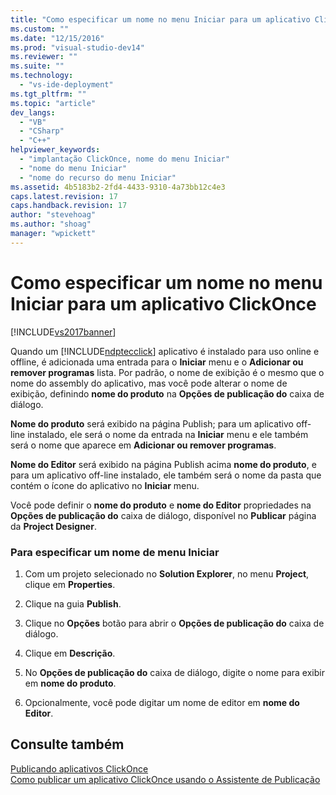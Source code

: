```yaml
---
title: "Como especificar um nome no menu Iniciar para um aplicativo ClickOnce | Microsoft Docs"
ms.custom: ""
ms.date: "12/15/2016"
ms.prod: "visual-studio-dev14"
ms.reviewer: ""
ms.suite: ""
ms.technology: 
  - "vs-ide-deployment"
ms.tgt_pltfrm: ""
ms.topic: "article"
dev_langs: 
  - "VB"
  - "CSharp"
  - "C++"
helpviewer_keywords: 
  - "implantação ClickOnce, nome do menu Iniciar"
  - "nome do menu Iniciar"
  - "nome do recurso do menu Iniciar"
ms.assetid: 4b5183b2-2fd4-4433-9310-4a73bb12c4e3
caps.latest.revision: 17
caps.handback.revision: 17
author: "stevehoag"
ms.author: "shoag"
manager: "wpickett"
---
```

# Como especificar um nome no menu Iniciar para um aplicativo ClickOnce
[!INCLUDE[vs2017banner](../code-quality/includes/vs2017banner.md)]

Quando um [!INCLUDE[ndptecclick](../deployment/includes/ndptecclick_md.md)] aplicativo é instalado para uso online e offline, é adicionada uma entrada para o  **Iniciar** menu e o  **Adicionar ou remover programas** lista.  Por padrão, o nome de exibição é o mesmo que o nome do assembly do aplicativo, mas você pode alterar o nome de exibição, definindo  **nome do produto** na  **Opções de publicação do** caixa de diálogo.  
  
 **Nome do produto** será exibido na página Publish; para um aplicativo off\-line instalado, ele será o nome da entrada na  **Iniciar** menu e ele também será o nome que aparece em  **Adicionar ou remover programas**.  
  
 **Nome do Editor** será exibido na página Publish acima  **nome do produto**, e para um aplicativo off\-line instalado, ele também será o nome da pasta que contém o ícone do aplicativo no  **Iniciar** menu.  
  
 Você pode definir o  **nome do produto** e  **nome do Editor** propriedades na  **Opções de publicação do** caixa de diálogo, disponível no  **Publicar** página da  **Project Designer**.  
  
### Para especificar um nome de menu Iniciar  
  
1.  Com um projeto selecionado no **Solution Explorer**, no menu **Project**, clique em **Properties**.  
  
2.  Clique na guia **Publish**.  
  
3.  Clique no  **Opções** botão para abrir o  **Opções de publicação do** caixa de diálogo.  
  
4.  Clique em  **Descrição**.  
  
5.  No  **Opções de publicação do** caixa de diálogo, digite o nome para exibir em  **nome do produto**.  
  
6.  Opcionalmente, você pode digitar um nome de editor em  **nome do Editor**.  
  
## Consulte também  
 [Publicando aplicativos ClickOnce](../deployment/publishing-clickonce-applications.md)   
 [Como publicar um aplicativo ClickOnce usando o Assistente de Publicação](../Topic/How%20to:%20Publish%20a%20ClickOnce%20Application%20using%20the%20Publish%20Wizard.md)